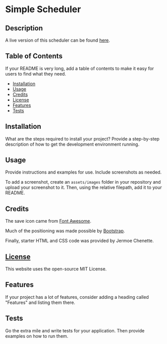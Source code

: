 # Simple Scheduler

## Description 

A live version of this scheduler can be found [here](). 

## Table of Contents

If your README is very long, add a table of contents to make it easy for users to find what they need.

* [Installation](#installation)
* [Usage](#usage)
* [Credits](#credits)
* [License](#license)
* [Features](#features)
* [Tests](#tests)


## Installation

What are the steps required to install your project? Provide a step-by-step description of how to get the development environment running.

## Usage 

Provide instructions and examples for use. Include screenshots as needed. 

To add a screenshot, create an `assets/images` folder in your repository and upload your screenshot to it. Then, using the relative filepath, add it to your README.

## Credits

The save icon came from [Font Awesome](https://fontawesome.com/icons/floppy-disk?s=solid).

Much of the positioning was made possible by [Bootstrap](https://getbootstrap.com/).

Finally, starter HTML and CSS code was provided by Jermoe Chenette.

## [License](./LICENSE)
This website uses the open-source MIT License.

## Features

If your project has a lot of features, consider adding a heading called "Features" and listing them there.

## Tests

Go the extra mile and write tests for your application. Then provide examples on how to run them.